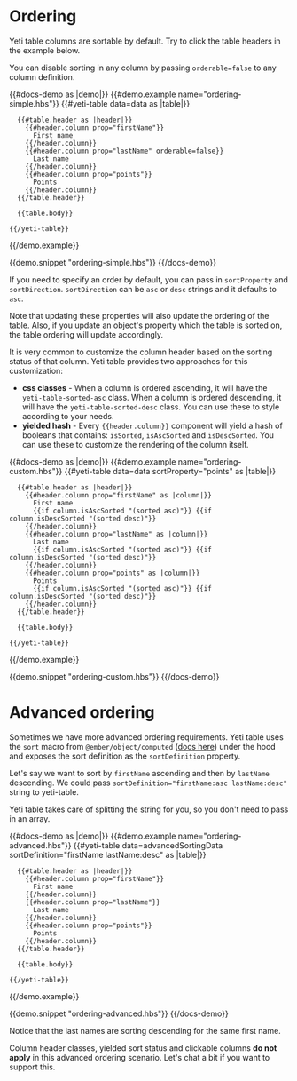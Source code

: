 # Ordering

Yeti table columns are sortable by default. Try to click the table headers in the example below.

You can disable sorting in any column by passing `orderable=false` to any column definition.

{{#docs-demo as |demo|}}
  {{#demo.example name="ordering-simple.hbs"}}
    {{#yeti-table data=data as |table|}}

      {{#table.header as |header|}}
        {{#header.column prop="firstName"}}
          First name
        {{/header.column}}
        {{#header.column prop="lastName" orderable=false}}
          Last name
        {{/header.column}}
        {{#header.column prop="points"}}
          Points
        {{/header.column}}
      {{/table.header}}

      {{table.body}}

    {{/yeti-table}}
  {{/demo.example}}

  {{demo.snippet "ordering-simple.hbs"}}
{{/docs-demo}}

If you need to specify an order by default, you can pass in `sortProperty` and `sortDirection`. `sortDirection` can be `asc` or `desc` strings and it defaults to `asc`.

Note that updating these properties will also update the ordering of the table. Also, if you update an object's property which the table is sorted on, the table ordering will update accordingly.

It is very common to customize the column header based on the sorting status of that column.
Yeti table provides two approaches for this customization:

- **css classes** - When a column is ordered ascending, it will have the `yeti-table-sorted-asc` class. When a column is ordered descending, it will have the `yeti-table-sorted-desc` class. You can use these to style according to your needs.
- **yielded hash** - Every `{{header.column}}` component will yield a hash of booleans that contains: `isSorted`, `isAscSorted` and `isDescSorted`. You can use these to customize the rendering of the column itself.

{{#docs-demo as |demo|}}
  {{#demo.example name="ordering-custom.hbs"}}
    {{#yeti-table data=data sortProperty="points" as |table|}}

      {{#table.header as |header|}}
        {{#header.column prop="firstName" as |column|}}
          First name
          {{if column.isAscSorted "(sorted asc)"}} {{if column.isDescSorted "(sorted desc)"}}
        {{/header.column}}
        {{#header.column prop="lastName" as |column|}}
          Last name
          {{if column.isAscSorted "(sorted asc)"}} {{if column.isDescSorted "(sorted desc)"}}
        {{/header.column}}
        {{#header.column prop="points" as |column|}}
          Points
          {{if column.isAscSorted "(sorted asc)"}} {{if column.isDescSorted "(sorted desc)"}}
        {{/header.column}}
      {{/table.header}}

      {{table.body}}

    {{/yeti-table}}
  {{/demo.example}}

  {{demo.snippet "ordering-custom.hbs"}}
{{/docs-demo}}

# Advanced ordering

Sometimes we have more advanced ordering requirements. Yeti table uses the `sort` macro from `@ember/object/computed` ([docs here](https://emberjs.com/api/ember/3.0/functions/@ember%2Fobject%2Fcomputed/sort)) under the hood and exposes the sort definition as the `sortDefinition` property.

Let's say we want to sort by `firstName` ascending and then by `lastName` descending. We could pass `sortDefinition="firstName:asc lastName:desc"` string to yeti-table. 

<aside>Yeti table takes care of splitting the string for you, so you don't need to pass in an array.</aside>

{{#docs-demo as |demo|}}
  {{#demo.example name="ordering-advanced.hbs"}}
    {{#yeti-table data=advancedSortingData sortDefinition="firstName lastName:desc" as |table|}}

      {{#table.header as |header|}}
        {{#header.column prop="firstName"}}
          First name
        {{/header.column}}
        {{#header.column prop="lastName"}}
          Last name
        {{/header.column}}
        {{#header.column prop="points"}}
          Points
        {{/header.column}}
      {{/table.header}}

      {{table.body}}

    {{/yeti-table}}
  {{/demo.example}}

  {{demo.snippet "ordering-advanced.hbs"}}
{{/docs-demo}}

Notice that the last names are sorting descending for the same first name.

Column header classes, yielded sort status and clickable columns **do not apply** in this advanced ordering scenario. Let's chat a bit if you want to support this.
